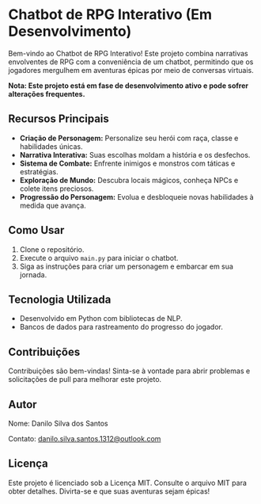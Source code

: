
# Chatbot de RPG Interativo (Em Desenvolvimento)

Bem-vindo ao Chatbot de RPG Interativo! Este projeto combina narrativas envolventes de RPG com a conveniência de um chatbot, permitindo que os jogadores mergulhem em aventuras épicas por meio de conversas virtuais.

**Nota: Este projeto está em fase de desenvolvimento ativo e pode sofrer alterações frequentes.**

## Recursos Principais

- **Criação de Personagem:** Personalize seu herói com raça, classe e habilidades únicas.
- **Narrativa Interativa:** Suas escolhas moldam a história e os desfechos.
- **Sistema de Combate:** Enfrente inimigos e monstros com táticas e estratégias.
- **Exploração de Mundo:** Descubra locais mágicos, conheça NPCs e colete itens preciosos.
- **Progressão do Personagem:** Evolua e desbloqueie novas habilidades à medida que avança.

## Como Usar

1. Clone o repositório.
2. Execute o arquivo `main.py` para iniciar o chatbot.
3. Siga as instruções para criar um personagem e embarcar em sua jornada.

## Tecnologia Utilizada

- Desenvolvido em Python com bibliotecas de NLP.
- Bancos de dados para rastreamento do progresso do jogador.

## Contribuições

Contribuições são bem-vindas! Sinta-se à vontade para abrir problemas e solicitações de pull para melhorar este projeto.

## Autor

Nome: Danilo Silva dos Santos  

Contato: danilo.silva.santos.1312@outlook.com

## Licença

Este projeto é licenciado sob a Licença MIT. Consulte o arquivo MIT para obter detalhes.
Divirta-se e que suas aventuras sejam épicas!
